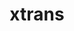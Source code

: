---
title: "xtrans"
layout: cache
categories: [package, develop-2024-03-03]
meta: {"versions": ["1.5.0"], "compilers": ["gcc@=11.1.0", "gcc@=11.4.0", "gcc@=7.3.1", "gcc@=9.4.0"], "oss": ["amzn2", "ubuntu20.04", "ubuntu22.04"], "platforms": ["linux"], "targets": ["aarch64", "neoverse_n1", "neoverse_v1", "neoverse_v2", "ppc64le", "x86_64_v3"], "stacks": ["aws-isc", "aws-isc-aarch64", "data-vis-sdk", "e4s", "e4s-neoverse-v2", "e4s-neoverse_v1", "e4s-power", "e4s-rocm-external", "ml-linux-x86_64-rocm", "root"], "num_specs": 8, "num_specs_by_stack": {"root": 8, "aws-isc-aarch64": 2, "aws-isc": 1, "e4s-power": 1, "data-vis-sdk": 1, "e4s-neoverse_v1": 1, "e4s-neoverse-v2": 1, "e4s": 1, "e4s-rocm-external": 1, "ml-linux-x86_64-rocm": 1}}
spec_details: [{"hash": "fy5nz73gtqqow2gtl43bf5tjjqmn4bbl", "compiler": "gcc@=7.3.1", "versions": ["1.5.0"], "os": "amzn2", "platform": "linux", "target": "aarch64", "variants": ["build_system=autotools"], "stacks": ["root", "aws-isc-aarch64"], "size": "-", "tarball": "https://binaries.spack.io/develop-2024-03-03/build_cache/linux-amzn2-aarch64/gcc-7.3.1/xtrans-1.5.0/linux-amzn2-aarch64-gcc-7.3.1-xtrans-1.5.0-fy5nz73gtqqow2gtl43bf5tjjqmn4bbl.spack"}, {"hash": "h7u7vofsupygjhmaldfukbndhgmbflb4", "compiler": "gcc@=7.3.1", "versions": ["1.5.0"], "os": "amzn2", "platform": "linux", "target": "neoverse_n1", "variants": ["build_system=autotools"], "stacks": ["root", "aws-isc-aarch64"], "size": "-", "tarball": "https://binaries.spack.io/develop-2024-03-03/build_cache/linux-amzn2-neoverse_n1/gcc-7.3.1/xtrans-1.5.0/linux-amzn2-neoverse_n1-gcc-7.3.1-xtrans-1.5.0-h7u7vofsupygjhmaldfukbndhgmbflb4.spack"}, {"hash": "jypuj46astgebgxxc24aeg3bwkkrchrm", "compiler": "gcc@=7.3.1", "versions": ["1.5.0"], "os": "amzn2", "platform": "linux", "target": "x86_64_v3", "variants": ["build_system=autotools"], "stacks": ["aws-isc", "root"], "size": "-", "tarball": "https://binaries.spack.io/develop-2024-03-03/build_cache/linux-amzn2-x86_64_v3/gcc-7.3.1/xtrans-1.5.0/linux-amzn2-x86_64_v3-gcc-7.3.1-xtrans-1.5.0-jypuj46astgebgxxc24aeg3bwkkrchrm.spack"}, {"hash": "e3xgr4wgftxo7adh55qjwor5klwv4ik4", "compiler": "gcc@=9.4.0", "versions": ["1.5.0"], "os": "ubuntu20.04", "platform": "linux", "target": "ppc64le", "variants": ["build_system=autotools"], "stacks": ["root", "e4s-power"], "size": "-", "tarball": "https://binaries.spack.io/develop-2024-03-03/build_cache/linux-ubuntu20.04-ppc64le/gcc-9.4.0/xtrans-1.5.0/linux-ubuntu20.04-ppc64le-gcc-9.4.0-xtrans-1.5.0-e3xgr4wgftxo7adh55qjwor5klwv4ik4.spack"}, {"hash": "m7q6znocwncjh25frcy5ek25wq3ker32", "compiler": "gcc@=11.1.0", "versions": ["1.5.0"], "os": "ubuntu20.04", "platform": "linux", "target": "x86_64_v3", "variants": ["build_system=autotools"], "stacks": ["root", "data-vis-sdk"], "size": "-", "tarball": "https://binaries.spack.io/develop-2024-03-03/build_cache/linux-ubuntu20.04-x86_64_v3/gcc-11.1.0/xtrans-1.5.0/linux-ubuntu20.04-x86_64_v3-gcc-11.1.0-xtrans-1.5.0-m7q6znocwncjh25frcy5ek25wq3ker32.spack"}, {"hash": "nsk4sziiwhgc2yhhafxn2coqmlmabc5v", "compiler": "gcc@=11.4.0", "versions": ["1.5.0"], "os": "ubuntu22.04", "platform": "linux", "target": "neoverse_v1", "variants": ["build_system=autotools"], "stacks": ["e4s-neoverse_v1", "root"], "size": "-", "tarball": "https://binaries.spack.io/develop-2024-03-03/build_cache/linux-ubuntu22.04-neoverse_v1/gcc-11.4.0/xtrans-1.5.0/linux-ubuntu22.04-neoverse_v1-gcc-11.4.0-xtrans-1.5.0-nsk4sziiwhgc2yhhafxn2coqmlmabc5v.spack"}, {"hash": "cjcbvh5xmuk4iyddb4tlt7vsn2j3elq2", "compiler": "gcc@=11.4.0", "versions": ["1.5.0"], "os": "ubuntu22.04", "platform": "linux", "target": "neoverse_v2", "variants": ["build_system=autotools"], "stacks": ["root", "e4s-neoverse-v2"], "size": "-", "tarball": "https://binaries.spack.io/develop-2024-03-03/build_cache/linux-ubuntu22.04-neoverse_v2/gcc-11.4.0/xtrans-1.5.0/linux-ubuntu22.04-neoverse_v2-gcc-11.4.0-xtrans-1.5.0-cjcbvh5xmuk4iyddb4tlt7vsn2j3elq2.spack"}, {"hash": "alugb3rh4ei6fzisntaqp37d27vfsvxs", "compiler": "gcc@=11.4.0", "versions": ["1.5.0"], "os": "ubuntu22.04", "platform": "linux", "target": "x86_64_v3", "variants": ["build_system=autotools"], "stacks": ["e4s", "root", "e4s-rocm-external", "ml-linux-x86_64-rocm"], "size": "-", "tarball": "https://binaries.spack.io/develop-2024-03-03/build_cache/linux-ubuntu22.04-x86_64_v3/gcc-11.4.0/xtrans-1.5.0/linux-ubuntu22.04-x86_64_v3-gcc-11.4.0-xtrans-1.5.0-alugb3rh4ei6fzisntaqp37d27vfsvxs.spack"}]
---